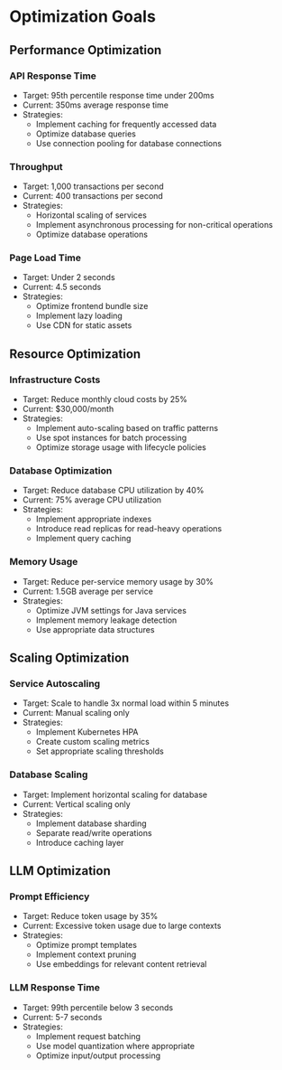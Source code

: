 # Optimization Goals

## Performance Optimization

### API Response Time
- Target: 95th percentile response time under 200ms
- Current: 350ms average response time
- Strategies:
  - Implement caching for frequently accessed data
  - Optimize database queries
  - Use connection pooling for database connections

### Throughput
- Target: 1,000 transactions per second
- Current: 400 transactions per second
- Strategies:
  - Horizontal scaling of services
  - Implement asynchronous processing for non-critical operations
  - Optimize database operations

### Page Load Time
- Target: Under 2 seconds
- Current: 4.5 seconds
- Strategies:
  - Optimize frontend bundle size
  - Implement lazy loading
  - Use CDN for static assets

## Resource Optimization

### Infrastructure Costs
- Target: Reduce monthly cloud costs by 25%
- Current: $30,000/month
- Strategies:
  - Implement auto-scaling based on traffic patterns
  - Use spot instances for batch processing
  - Optimize storage usage with lifecycle policies

### Database Optimization
- Target: Reduce database CPU utilization by 40%
- Current: 75% average CPU utilization
- Strategies:
  - Implement appropriate indexes
  - Introduce read replicas for read-heavy operations
  - Implement query caching

### Memory Usage
- Target: Reduce per-service memory usage by 30%
- Current: 1.5GB average per service
- Strategies:
  - Optimize JVM settings for Java services
  - Implement memory leakage detection
  - Use appropriate data structures

## Scaling Optimization

### Service Autoscaling
- Target: Scale to handle 3x normal load within 5 minutes
- Current: Manual scaling only
- Strategies:
  - Implement Kubernetes HPA
  - Create custom scaling metrics
  - Set appropriate scaling thresholds

### Database Scaling
- Target: Implement horizontal scaling for database
- Current: Vertical scaling only
- Strategies:
  - Implement database sharding
  - Separate read/write operations
  - Introduce caching layer

## LLM Optimization

### Prompt Efficiency
- Target: Reduce token usage by 35%
- Current: Excessive token usage due to large contexts
- Strategies:
  - Optimize prompt templates
  - Implement context pruning
  - Use embeddings for relevant content retrieval

### LLM Response Time
- Target: 99th percentile below 3 seconds
- Current: 5-7 seconds
- Strategies:
  - Implement request batching
  - Use model quantization where appropriate
  - Optimize input/output processing
